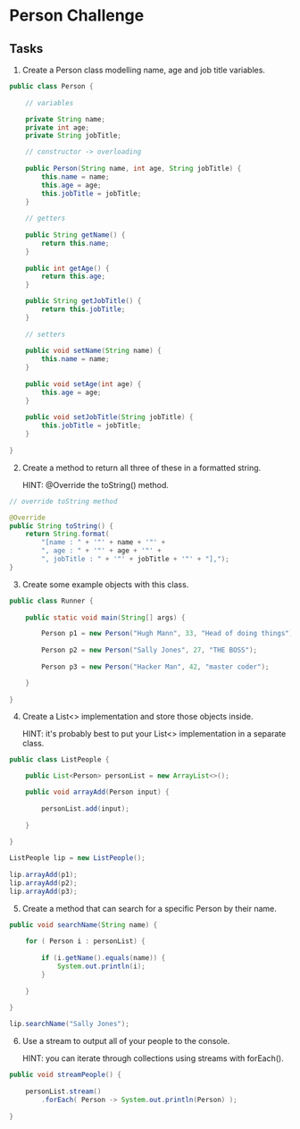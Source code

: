 # Person Challenge

## Tasks

1. Create a Person class modelling name, age and job title variables.

```java
public class Person {
	
	// variables

	private String name;
	private int age;
	private String jobTitle;

	// constructor -> overloading
	
	public Person(String name, int age, String jobTitle) {
		this.name = name;
		this.age = age;
		this.jobTitle = jobTitle;
	}
	
	// getters
	
	public String getName() {
		return this.name;
	}
	
	public int getAge() {
		return this.age;
	}

	public String getJobTitle() {
		return this.jobTitle;
	}
	
	// setters
	
	public void setName(String name) {
		this.name = name;
	}
	
	public void setAge(int age) {
		this.age = age;
	}
	
	public void setJobTitle(String jobTitle) {
		this.jobTitle = jobTitle;
	}
	
}
```

2. Create a method to return all three of these in a formatted string.

	HINT: @Override the toString() method.

```java
// override toString method

@Override
public String toString() {
	return String.format(
		"[name : " + '"' + name + '"' + 
		", age : " + '"' + age + '"' + 
		", jobTitle : " + '"' + jobTitle + '"' + "],");
}
```

3. Create some example objects with this class.

```java
public class Runner {
	
	public static void main(String[] args) {

		Person p1 = new Person("Hugh Mann", 33, "Head of doing things");
		
		Person p2 = new Person("Sally Jones", 27, "THE BOSS");
		
		Person p3 = new Person("Hacker Man", 42, "master coder");

	}
	
}
```

4. Create a List<> implementation and store those objects inside.

	HINT: it's probably best to put your List<> implementation in a separate class.

```java
public class ListPeople {

	public List<Person> personList = new ArrayList<>();

	public void arrayAdd(Person input) {
		
		personList.add(input);
		
	}
	
}
```

```java
ListPeople lip = new ListPeople();
		
lip.arrayAdd(p1);
lip.arrayAdd(p2);
lip.arrayAdd(p3);
```


5. Create a method that can search for a specific Person by their name.

```java
public void searchName(String name) {
		
	for ( Person i : personList) {
		
		if (i.getName().equals(name)) {
			System.out.println(i);
		}
		
	}
	
}
```

```java
lip.searchName("Sally Jones");
```

6. Use a stream to output all of your people to the console.

	HINT: you can iterate through collections using streams with forEach().

```java
public void streamPeople() {
		
	personList.stream()
		.forEach( Person -> System.out.println(Person) );
	
}
```